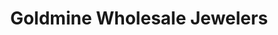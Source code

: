 ---
title: "Goldmine Wholesale Jewelers"
url: /cedarhurst/goldmine-wholesale-jewelers/
shop: Schmuck
---